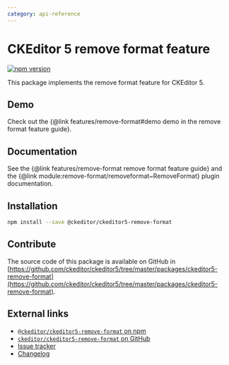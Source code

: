 ```yaml
---
category: api-reference
---
```


# CKEditor 5 remove format feature

[![npm version](https://badge.fury.io/js/%40ckeditor%2Fckeditor5-remove-format.svg)](https://www.npmjs.com/package/@ckeditor/ckeditor5-remove-format)

This package implements the remove format feature for CKEditor 5.

## Demo

Check out the {@link features/remove-format#demo demo in the remove format feature guide}.

## Documentation

See the {@link features/remove-format remove format feature guide} and the {@link module:remove-format/removeformat~RemoveFormat} plugin documentation.

## Installation

```bash
npm install --save @ckeditor/ckeditor5-remove-format
```

## Contribute

The source code of this package is available on GitHub in [https://github.com/ckeditor/ckeditor5/tree/master/packages/ckeditor5-remove-format](https://github.com/ckeditor/ckeditor5/tree/master/packages/ckeditor5-remove-format).

## External links

* [`@ckeditor/ckeditor5-remove-format` on npm](https://www.npmjs.com/package/@ckeditor/ckeditor5-remove-format)
* [`ckeditor/ckeditor5-remove-format` on GitHub](https://github.com/ckeditor/ckeditor5/tree/master/packages/ckeditor5-remove-format)
* [Issue tracker](https://github.com/ckeditor/ckeditor5/issues)
* [Changelog](https://github.com/ckeditor/ckeditor5/blob/master/CHANGELOG.md)
